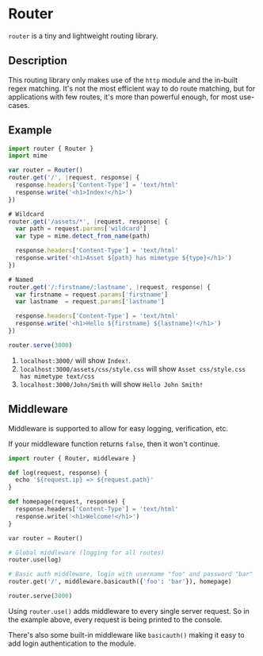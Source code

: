 # Router
`router` is a tiny and lightweight routing library.

## Description
This routing library only makes use of the `http` module and the in-built regex matching.
It's not the most efficient way to do route matching, but for applications with few routes, it's 
more than powerful enough, for most use-cases.

## Example
```javascript
import router { Router }
import mime

var router = Router()
router.get('/', |request, response| {
  response.headers['Content-Type'] = 'text/html'
  response.write('<h1>Index!</h1>')
})

# Wildcard
router.get('/assets/*', |request, response| {
  var path = request.params['wildcard']
  var type = mime.detect_from_name(path)

  response.headers['Content-Type'] = 'text/html'
  response.write('<h1>Asset ${path} has mimetype ${type}</h1>')
})

# Named
router.get('/:firstname/:lastname', |request, response| {
  var firstname = request.params['firstname']
  var lastname  = request.params['lastname']

  response.headers['Content-Type'] = 'text/html'
  response.write('<h1>Hello ${firstname} ${lastname}!</h1>')
})

router.serve(3000)
```

1. `localhost:3000/` will show `Index!`.
3. `localhost:3000/assets/css/style.css` will show `Asset css/style.css has mimetype text/css`
2. `localhost:3000/John/Smith` will show `Hello John Smith!`

## Middleware
Middleware is supported to allow for easy logging, verification, etc.

If your middleware function returns `false`, then it won't continue.
```python
import router { Router, middleware }

def log(request, response) {
  echo '${request.ip} => ${request.path}'
}

def homepage(request, response) {
  response.headers['Content-Type'] = 'text/html'
  response.write('<h1>Welcome!</h1>')
}

var router = Router()

# Global middleware (logging for all routes)
router.use(log)

# Basic auth middleware, login with username "foo" and password "bar"
router.get('/', middleware.basicauth({'foo': 'bar'}), homepage)

router.serve(3000)
```

Using `router.use()` adds middleware to every single server request.
So in the example above, every request is being printed to the console.

There's also some built-in middleware like `basicauth()` making it easy
to add login authentication to the module.
